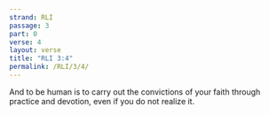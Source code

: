 ```yaml
---
strand: RLI
passage: 3
part: 0
verse: 4
layout: verse
title: "RLI 3:4"
permalink: /RLI/3/4/
---
```

And to be human is to carry out the convictions of your faith through practice and devotion, even if you do not realize it.
